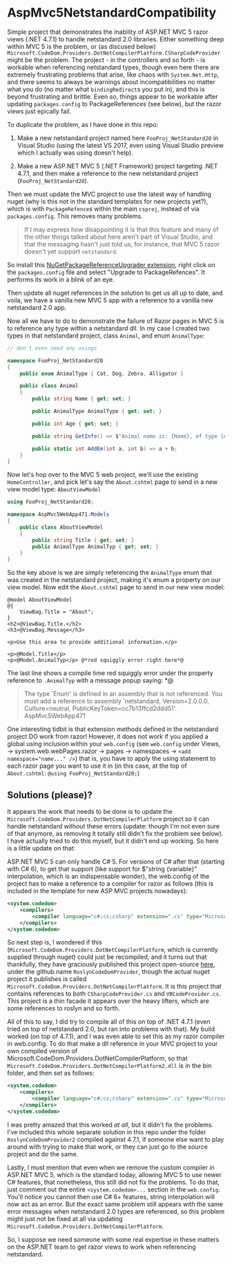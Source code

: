 # AspMvc5NetstandardCompatibility

Simple project that demonstrates the inability of ASP.NET MVC 5 razor views (.NET 4.7.1) to handle netstandard 2.0 libraries. Either something deep within MVC 5 is the problem, or (as discused below) `Microsoft.CodeDom.Providers.DotNetCompilerPlatform.CSharpCodeProvider` might be the problem. The project - in the controllers and so forth - is workable when referencing netstandard types, though even here there are extremely frustrating problems that arise, like chaos with `System.Net.Http`, and there seems to always be warnings about incompatibilities no matter what you do (no matter what `bindingRedirect`s you put in), and this is beyond frustrating and brittle. Even so, things appear to be workable after updating `packages.config` to PackageReferences (see below), but the razor views just epically fail.

To duplicate the problem, as I have done in this repo: 

1) Make a new netstandard project named here `FooProj_NetStandard20` in Visual Studio (using the latest VS 2017, even using Visual Studio preview which I actually was using doesn't help).

2) Make a new ASP.NET MVC 5 (.NET Framework) project targeting .NET 4.7.1, and then make a reference to the new netstandard project (`FooProj_NetStandard20`).

Then we must update the MVC project to use the latest way of handling nuget (why is this not in the standard templates for new projects yet?), which is with `PackageRefence`s within the main `csproj`, instead of via `packages.config`. This removes many problems. 

> If I may express how disappointing it is that this feature and many of the other things talked about here aren't part of Visual Studio, and that the messaging hasn't just told us, for instance, that MVC 5 razor doesn't yet support `netstandard`.

So install this [NuGetPackageReferenceUpgrader extension](https://marketplace.visualstudio.com/items?itemName=CloudNimble.NuGetPackageReferenceUpgrader), right click on the `packages.config` file and select "Upgrade to PackageRefences". It performs its work in a blink of an eye.

Then update all nuget references in the solution to get us all up to date, and voila, we have a vanilla new MVC 5 app with a reference to a vanilla new netstandard 2.0 app. 

Now all we have to do to demonstrate the failure of Razor pages in MVC 5 is to reference any type within a netstandard dll. In my case I created two types in that netstandard project, class `Animal`, and enum `AnimalType`:

```cs
// don't even need any usings 

namespace FooProj_NetStandard20
{
	public enum AnimalType { Cat, Dog, Zebra, Alligator }

	public class Animal
	{
		public string Name { get; set; }

		public AnimalType AnimalType { get; set; }

		public int Age { get; set; }

		public string GetInfo() => $"Animal name is: {Name}, of type {AnimalType}, aged {Age}";

		public static int AddEm(int a, int b) => a + b;
	}
}
```

Now let's hop over to the MVC 5 web project, we'll use the existing `HomeController`, and pick let's say the `About.cshtml` page to send in a new view model type: `AboutViewModel`

```cs
using FooProj_NetStandard20;

namespace AspMvc5WebApp471.Models
{
	public class AboutViewModel
	{
		public string Title { get; set; }
		public AnimalType AnimalTyp { get; set; }
	}
}
```

So the key above is we are simply referencing the `AnimalType` enum that was created in the netstandard project, making it's enum a property on our view model. Now edit the `About.cshtml` page to send in our new view model:

```cshtml
@model AboutViewModel
@{
	ViewBag.Title = "About";
}
<h2>@ViewBag.Title.</h2>
<h3>@ViewBag.Message</h3>

<p>Use this area to provide additional information.</p>

<p>@Model.Title</p>
<p>@Model.AnimalTyp</p> @*red squiggly error right here*@
```

The last line shows a compile time red squiggly error under the property reference to `.AnimalTyp` with a message popup saying: *@

> The type 'Enum' is defined in an assembly that is not referenced. You must add a reference to assembly 'netstandard, Version=2.0.0.0, Culture=neutral, PublicKeyToken=cc7b13ffcd2ddd51'.	AspMvc5WebApp471

One interesting tidbit is that extension methods defined in the netstandard project DO work from razor! However, it does not work if you applied a global using inclusion within your `web.config` (see `web.config` under Views, -> system.web.webPages.razor -> pages -> namespaces -> `<add namespace="name..." />`) that is, you have to apply the using statement to each razor page you want to use it in (in this case, at the top of `About.cshtml`: `@using FooProj_NetStandard20;`)

## Solutions (please)?

It appears the work that needs to be done is to update the `Microsoft.CodeDom.Providers.DotNetCompilerPlatform` project so it can handle netstandard without these errors (update: though I'm not even sure of that anymore, as removing it totally still didn't fix the problem see below). I have actually tried to do this myself, but it didn't end up working. So here is a little update on that:

ASP.NET MVC 5 can only handle C# 5. For versions of C# after that (starting with C# 6), to get that support (like support for $"string {variable}" interpolation, which is an indispensable wonder), the web.config of the project has to make a reference to a compiler for razor as follows (this is included in the template for new ASP MVC projects nowadays):

```xml
<system.codedom>
	<compilers>
		<compiler language="c#;cs;csharp" extension=".cs" type="Microsoft.CodeDom.Providers.DotNetCompilerPlatform.CSharpCodeProvider, Microsoft.CodeDom.Providers.DotNetCompilerPlatform, Version=1.0.8.0, Culture=neutral, PublicKeyToken=31bf3856ad364e35" warningLevel="4" compilerOptions="/langversion:default /nowarn:1659;1699;1701"/>
	</compilers>
</system.codedom>
```

So next step is, I wondered if this (`Microsoft.CodeDom.Providers.DotNetCompilerPlatform`, which is currently supplied through nuget) could just be recompiled, and it turns out that thankfully, they have graciously published this project open-source [here](https://github.com/copernicus365/RoslynCodeDomProvider), under the github name `RoslynCodeDomProvider`, though the actual nuget project it publishes is called `Microsoft.CodeDom.Providers.DotNetCompilerPlatform`. It is this project that contains references to both `CSharpCodeProvider.cs` and `VBCodeProvider.cs`. This project is a thin facade it appears over the heavy lifters, which are some references to roslyn and so forth. 

All of this to say, I did try to compile all of this on top of .NET 4.7.1 (even tried on top of netstandard 2.0, but ran into problems with that). My build worked (on top of 4.7.1), and I was even able to set this as my razor compiler in web.config. To do that make a dll reference in your MVC project to your own compiled version of Microsoft.CodeDom.Providers.DotNetCompilerPlatform, so that `Microsoft.CodeDom.Providers.DotNetCompilerPlatform2.dll` is in the bin folder, and then set as follows:

```xml
<system.codedom>
	<compilers>
		<compiler language="c#;cs;csharp" extension=".cs" type="Microsoft.CodeDom.Providers.DotNetCompilerPlatform.CSharpCodeProvider, Microsoft.CodeDom.Providers.DotNetCompilerPlatform2, Version={version}, Culture=neutral, PublicKeyToken={key, use AssemblyName for this after signing the assembly in VS}" warningLevel="4" compilerOptions="/langversion:default /nowarn:1659;1699;1701"/>
	</compilers>
</system.codedom>
```

I was pretty amazed that this worked *at all*, but it didn't fix the problems. I've included this whole separate solution in this repo under the folder `RoslynCodeDomProvider2` compiled against 4.7.1, if someone else want to play around with trying to make that work, or they can just go to the source project and do the same.

Lastly, I must mention that even when we remove the custom compiler in ASP.NET MVC 5, which is the standard today, allowing MVC 5 to use newer C# features, that nonetheless, this still did not fix the problems. To do that, just comment out the entire `<system.codedom>...` section in the `web.config`. You'll notice you cannot then use C# 6+ features, string interpolation will now act as an error. But the exact same problem still appears with the same error messages when netstandard 2.0 types are referenced, so this problem might just not be fixed at all via updating `Microsoft.CodeDom.Providers.DotNetCompilerPlatform`.

So, I suppose we need someone with some real expertise in these matters on the ASP.NET team to get razor views to work when referencing netstandard.
